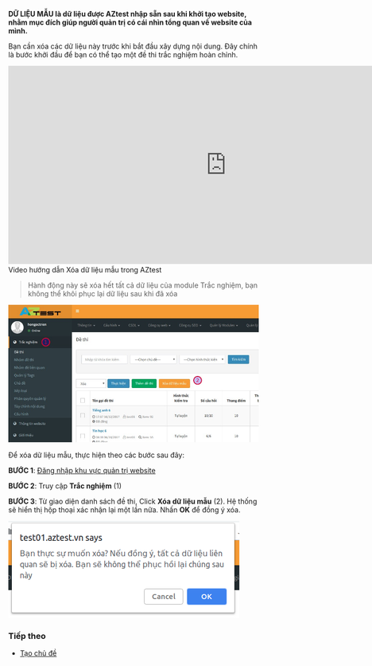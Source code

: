 **DỮ LIỆU MẪU là dữ liệu được AZtest nhập sẵn sau khi khởi tạo website, nhằm mục đích giúp người quản trị có cái nhìn tổng quan về website của mình.**

Bạn cần xóa các dữ liệu này trước khi bắt đầu xây dựng nội dung. Đây chính là bước khởi đầu để bạn có thể tạo một đề thi trắc nghiệm hoàn chỉnh.

<div class="video-container">
	<iframe width="875" height="398" src="https://www.youtube.com/embed/XFm_WC77pLw" 	frameborder="0" allow="accelerometer; autoplay; encrypted-media; gyroscope; picture-in-picture" allowfullscreen></iframe>
</div> 
<div class="text-center text-italic">Video hướng dẫn Xóa dữ liệu mẫu trong AZtest</div>

> Hành động này sẽ xóa hết tất cả dữ liệu của module Trắc nghiệm, bạn không thể khôi phục lại dữ liệu sau khi đã xóa

![](./images/test/1.jpg)

Để xóa dữ liệu mẫu, thực hiện theo các bước sau đây:

**BƯỚC 1**:  [Đăng nhập khu vực quản trị website](/start/#ang-nhap-khu-vuc-quan-tri)

**BƯỚC 2**:  Truy cập **Trắc nghiệm** (1) 

**BƯỚC 3**: Từ giao diện danh sách đề thi, Click **Xóa dữ liệu mẫu** (2). Hệ thống sẽ hiển thị hộp thoại xác nhận lại một lần nữa. Nhấn **OK** để đồng ý xóa.

![](./images/test/xoa-du-lieu-mau-1.png)

### Tiếp theo

- [Tạo chủ đề](/chu-de/)

